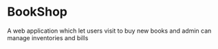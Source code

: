 # BookShop
A web application which let users visit to buy new books and admin can manage inventories and bills
